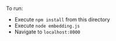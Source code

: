 
To run:

- Execute `npm install` from this directory
- Execute `node embedding.js`
- Navigate to `localhost:8000`
